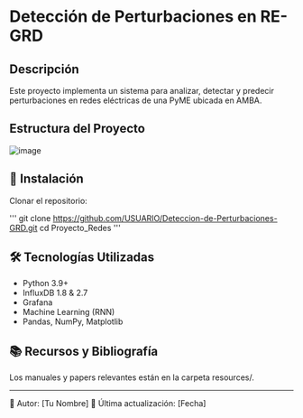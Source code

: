 # Detección de Perturbaciones en RE-GRD

## Descripción
Este proyecto implementa un sistema para analizar, detectar y predecir perturbaciones en redes eléctricas de una PyME ubicada en AMBA.

## Estructura del Proyecto
![image](https://github.com/user-attachments/assets/11f2a3b8-d117-4378-b4ec-c38cf4824c0e)

## 🚀 Instalación
Clonar el repositorio:

'''
git clone https://github.com/USUARIO/Deteccion-de-Perturbaciones-GRD.git
cd Proyecto_Redes
'''

## 🛠 Tecnologías Utilizadas
- Python 3.9+
- InfluxDB 1.8 & 2.7
- Grafana
- Machine Learning (RNN)
- Pandas, NumPy, Matplotlib

## 📚 Recursos y Bibliografía
Los manuales y papers relevantes están en la carpeta resources/.

---

📌 Autor: [Tu Nombre]
📅 Última actualización: [Fecha]

